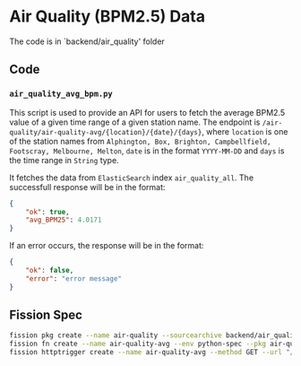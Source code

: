 # Air Quality (BPM2.5) Data

The code is in `backend/air_quality' folder

## Code

### `air_quality_avg_bpm.py`

This script is used to provide an API for users to fetch the average BPM2.5 value of a given time range of a given station name. The endpoint is `/air-quality/air-quality-avg/{location}/{date}/{days}`, where `location` is one of the station names from `Alphington, Box, Brighton, Campbellfield, Footscray, Melbourne, Melton`, `date` is in the format `YYYY-MM-DD` and `days` is the time range in `String` type. 

It fetches the data from `ElasticSearch` index `air_quality_all`. The successfull response will be in the format:

```json
{
    "ok": true,
    "avg_BPM25": 4.0171
}
```

If an error occurs, the response will be in the format:

```json
{
    "ok": false,
    "error": "error message"
}
```

## Fission Spec

```bash
fission pkg create --name air-quality --sourcearchive backend/air_quality/air-quality.zip --env python --buildcmd './build.sh' --spec
fission fn create --name air-quality-avg --env python-spec --pkg air-quality --entrypoint "air_quality_avg_bpm.main" --secret secrets --spec
fission httptrigger create --name air-quality-avg --method GET --url "/air-quality/air-quality-avg/{location}/{date}/{days}" --function air-quality-avg --spec
```